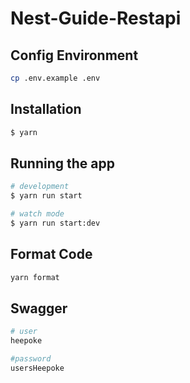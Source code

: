 # Nest-Guide-Restapi

## Config Environment

```bash
cp .env.example .env
```

## Installation

```bash
$ yarn
```

## Running the app

```bash
# development
$ yarn run start

# watch mode
$ yarn run start:dev
```

## Format Code

```bash
yarn format
```

## Swagger

```bash
# user
heepoke
```

```bash
#password
usersHeepoke
```
